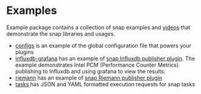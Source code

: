 # Examples
Example package contains a collection of snap examples and [videos](https://github.com/intelsdi-x/snap/blob/master/examples/videos.md) that demonstrate the snap libraries and usages.

* [configs](https://github.com/intelsdi-x/snap/tree/master/examples/configs) is an example of the global configuration file that powers your plugins
* [influxdb-grafana]() has an example of [snap Influxdb publisher plugin](https://github.com/intelsdi-x/snap-plugin-publisher-influxdb). The example demonstrates
Intel PCM (Performance Counter Metrics) publishing to Influxdb and using grafana to view the results. 
* [riemann](https://github.com/intelsdi-x/snap/tree/master/examples/riemann) has an example of [snap Riemann publisher plugin](https://github.com/intelsdi-x/snap-plugin-publisher-riemann) 
* [tasks](https://github.com/intelsdi-x/snap/tree/master/examples/tasks) has JSON and YAML formatted execution requests for snap tasks
